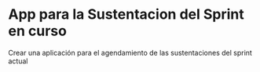 # App para la Sustentacion del Sprint en curso

Crear una aplicación para el agendamiento de las sustentaciones del sprint actual
